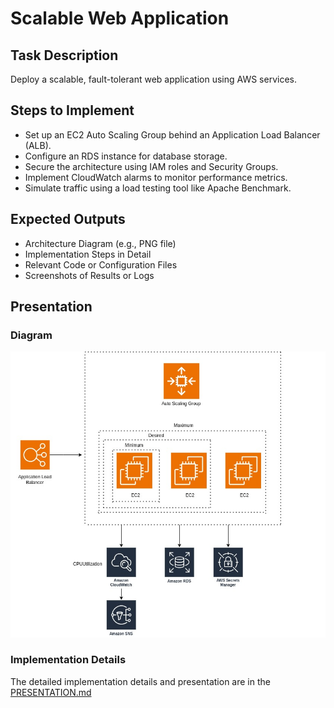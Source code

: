 # Scalable Web Application

## Task Description
Deploy a scalable, fault-tolerant web application using AWS services.

## Steps to Implement
- Set up an EC2 Auto Scaling Group behind an Application Load Balancer (ALB).
- Configure an RDS instance for database storage.
- Secure the architecture using IAM roles and Security Groups.
- Implement CloudWatch alarms to monitor performance metrics.
- Simulate traffic using a load testing tool like Apache Benchmark.

## Expected Outputs
- Architecture Diagram (e.g., PNG file)
- Implementation Steps in Detail
- Relevant Code or Configuration Files
- Screenshots of Results or Logs

## Presentation
### Diagram
![Diagram.jpg](Diagram.jpg)
### Implementation Details
The detailed implementation details and presentation are in the [PRESENTATION.md](PRESENTATION.md)

